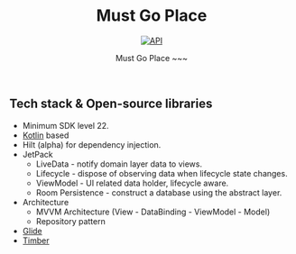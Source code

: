 <h1 align="center">Must Go Place</h1>

<p align="center">
  <a href="https://android-arsenal.com/api?level=22"><img alt="API" src="https://img.shields.io/badge/API-22%2B-brightgreen.svg?style=flat"/></a>
</p>

<p align="center">  
Must Go Place ~~~
</p>
</br>

## Tech stack & Open-source libraries
- Minimum SDK level 22.
- [Kotlin](https://kotlinlang.org/) based
- Hilt (alpha) for dependency injection.
- JetPack
  - LiveData - notify domain layer data to views.
  - Lifecycle - dispose of observing data when lifecycle state changes.
  - ViewModel - UI related data holder, lifecycle aware.
  - Room Persistence - construct a database using the abstract layer.
- Architecture
  - MVVM Architecture (View - DataBinding - ViewModel - Model)
  - Repository pattern
- [Glide](https://github.com/bumptech/glide)
- [Timber](https://github.com/JakeWharton/timber)
